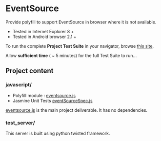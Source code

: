 # EventSource

Provide polyfill to support EventSource in browser where it is not available.
 
 * Tested in Internet Explorer 8 + 
 * Tested in Android browser 2.1 +

To run the complete **Project Test Suite** in your navigator, browse [this
site](http://testevs.amvtek.com/). 

Allow **sufficient time** ( ~ 5 minutes) for the full Test Suite to run...

## Project content

### javascript/

 * Polyfill module : [eventsource.js](javascript/src/eventsource.js)
 * Jasmine Unit Tests [eventSourceSpec.js](javascript/spec/eventsourceSpec.js)

[eventsource.js](javascript/src/eventsource.js) is the main project deliverable.
It has no dependencies.

### test_server/

This server is built using python twisted framework.
